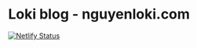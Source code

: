 # Loki blog - nguyenloki.com
[![Netlify Status](https://api.netlify.com/api/v1/badges/31324750-611e-49e1-866b-640c6c453ef6/deploy-status)](https://app.netlify.com/sites/musing-banach-829d6d/deploys)  
 